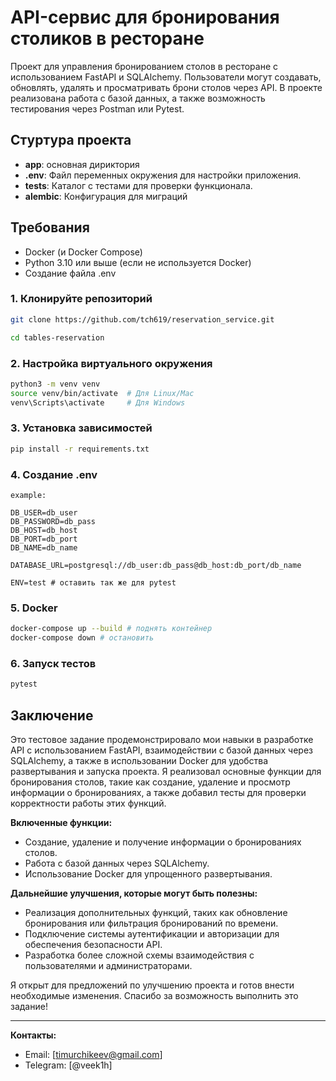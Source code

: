 # API-сервис для бронирования столиков в ресторане 

Проект для управления бронированием столов в ресторане с использованием FastAPI и SQLAlchemy. 
Пользователи могут создавать, обновлять, удалять и просматривать брони столов через API. 
В проекте реализована работа с базой данных, а также возможность тестирования через Postman или Pytest.

## Стуртура проекта
- **app**: основная дириктория
- **.env**: Файл переменных окружения для настройки приложения. 
- **tests**: Каталог с тестами для проверки функционала.
- **alembic**: Конфигурация для миграций 

## Требования

- Docker (и Docker Compose)
- Python 3.10 или выше (если не используется Docker)
- Создание файла .env

### 1. Клонируйте репозиторий

```bash
git clone https://github.com/tch619/reservation_service.git

cd tables-reservation
```

### 2. Настройка виртуального окружения

```bash
python3 -m venv venv
source venv/bin/activate  # Для Linux/Mac
venv\Scripts\activate     # Для Windows
```

### 3. Установка зависимостей 
```bash
pip install -r requirements.txt
```

### 4. Создание .env

```
example:

DB_USER=db_user
DB_PASSWORD=db_pass
DB_HOST=db_host
DB_PORT=db_port
DB_NAME=db_name

DATABASE_URL=postgresql://db_user:db_pass@db_host:db_port/db_name

ENV=test # оcтавить так же для pytest

```

### 5. Docker

```bash
docker-compose up --build # поднять контейнер 
docker-compose down # остановить 
```

### 6. Запуск тестов
```bash
pytest
```

## Заключение

Это тестовое задание продемонстрировало мои навыки в разработке API с использованием FastAPI, взаимодействии с базой данных через SQLAlchemy, а также в использовании Docker для удобства развертывания и запуска проекта. Я реализовал основные функции для бронирования столов, такие как создание, удаление и просмотр информации о бронированиях, а также добавил тесты для проверки корректности работы этих функций.

**Включенные функции:**
- Создание, удаление и получение информации о бронированиях столов.
- Работа с базой данных через SQLAlchemy.
- Использование Docker для упрощенного развертывания.

**Дальнейшие улучшения, которые могут быть полезны:**
- Реализация дополнительных функций, таких как обновление бронирования или фильтрация бронирований по времени.
- Подключение системы аутентификации и авторизации для обеспечения безопасности API.
- Разработка более сложной схемы взаимодействия с пользователями и администраторами.

Я открыт для предложений по улучшению проекта и готов внести необходимые изменения. Спасибо за возможность выполнить это задание!

---

**Контакты:**
- Email: [timurchikeev@gmail.com]
- Telegram: [@veek1h]

